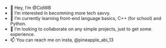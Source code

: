 - 👋 Hey, I’m @CidWB
- 👀 I’m interested in becomming more tech savvy.
- 🌱 I’m currently learning front-end language basics, C++ (for school) and Python.
- 💞️ I’m looking to collaborate on any simple projects, just to get some experience.
- 📫 You can reach me on insta, @pineapple_abi_13

<!---
CidWB/CidWB is a ✨ special ✨ repository because its `README.md` (this file) appears on your GitHub profile.
You can click the Preview link to take a look at your changes.
--->
